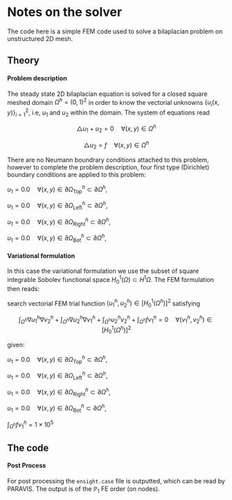 # Notes on the solver #

The code here is a simple FEM code used to solve a bilaplacian problem on unstructured 2D mesh. 



## Theory ##

#### Problem description ####

The steady state 2D bilaplacian equation is solved for a closed square meshed domain $\Omega^h = (0,1)^2$ in order to know the vectorial unknowns $\{u_i(x,y)\}_{i=1}^2$, i.e, $u_1$ and $u_2$ within the domain. The system of equations read

$$\triangle u_1 + u_2  = 0  \quad \forall (x,y)\in\Omega^h $$

$$\triangle u_2  = f  \quad \forall (x,y)\in\Omega^h $$

There are no Neumann boundrary conditions attached to this problem, however to complete the problem description,  four first type (Dirichlet) boundary conditions are applied to this problem:

$u_1 = 0.0  \quad \forall(x,y)\in\partial\Omega^h_{\text{Top}}\subset\partial \Omega^h,$

$u_1 = 0.0  \quad \forall(x,y)\in\partial\Omega^h_{\text{Left}}\subset\partial \Omega^h,$

$u_1 = 0.0  \quad \forall(x,y)\in\partial\Omega^h_{\text{Right}}\subset\partial \Omega^h,$

$u_1 = 0.0  \quad \forall(x,y)\in\partial\Omega^h_{\text{Bot}}\subset\partial \Omega^h,$



#### Variational formulation



In this case  the variational formulation we use the subset of square integrable Sobolev functional space   $H^1_{0}(\Omega) \subset H^1{\Omega}$. The FEM formulation then reads:

search vectorial FEM trial function $(u^h_1,u^h_2)\in\left[H^1_0(\Omega^h)\right]^2$ satisfying

$$ \int_{\Omega^h}\nabla u^h_1 \nabla  v_2^h +  \int_{\Omega^h}\nabla u^h_2 \nabla  v_1^h + \int_{\Omega^h} u^h_2   v_2^h + \int_{\Omega^h}f v_1^h = 0 \quad \forall (v_1^h,v_2^h)\in \left[H^1_0(\Omega^h)\right]^2$$

given:

$u_1 = 0.0  \quad \forall(x,y)\in\partial\Omega^h_{\text{Top}}\subset\partial \Omega^h,$

$u_1 = 0.0  \quad \forall(x,y)\in\partial\Omega^h_{\text{Left}}\subset\partial \Omega^h,$

$u_1 = 0.0  \quad \forall(x,y)\in\partial\Omega^h_{\text{Right}}\subset\partial \Omega^h,$

$u_1 = 0.0  \quad \forall(x,y)\in\partial\Omega^h_{\text{Bot}}\subset\partial \Omega^h,$

$\int_{\Omega^h}f v_1^h=1\times10^5$



## The code ##



#### Post Process ####

For post processing the `ensight.case` file is outputted, which can be read by PARAVIS. The output is of the $\mathbb{P}_1$ FE order (on nodes).
